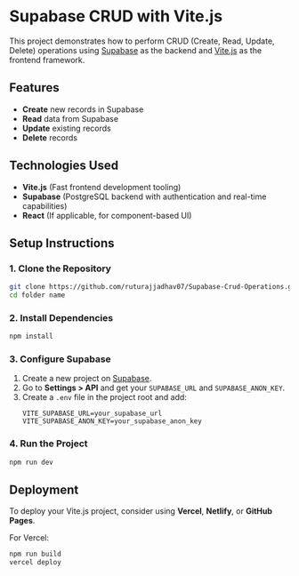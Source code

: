 # Supabase CRUD with Vite.js

This project demonstrates how to perform CRUD (Create, Read, Update, Delete) operations using [Supabase](https://supabase.com/) as the backend and [Vite.js](https://vitejs.dev/) as the frontend framework.

## Features
- **Create** new records in Supabase
- **Read** data from Supabase
- **Update** existing records
- **Delete** records

## Technologies Used
- **Vite.js** (Fast frontend development tooling)
- **Supabase** (PostgreSQL backend with authentication and real-time capabilities)
- **React** (If applicable, for component-based UI)

## Setup Instructions

### 1. Clone the Repository
```sh
git clone https://github.com/ruturajjadhav07/Supabase-Crud-Operations.git
cd folder name
```

### 2. Install Dependencies
```sh
npm install
```

### 3. Configure Supabase
1. Create a new project on [Supabase](https://app.supabase.io/).
2. Go to **Settings > API** and get your `SUPABASE_URL` and `SUPABASE_ANON_KEY`.
3. Create a `.env` file in the project root and add:
   ```env
   VITE_SUPABASE_URL=your_supabase_url
   VITE_SUPABASE_ANON_KEY=your_supabase_anon_key
   ```

### 4. Run the Project
```sh
npm run dev
```

## Deployment
To deploy your Vite.js project, consider using **Vercel**, **Netlify**, or **GitHub Pages**.

For Vercel:
```sh
npm run build
vercel deploy
```

